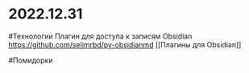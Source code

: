 # 2022.12.31

#Технологии 
Плагин для доступа к записям Obsidian
https://github.com/selimrbd/py-obsidianmd
[[Плагины для Obsidian]]






#Помидорки